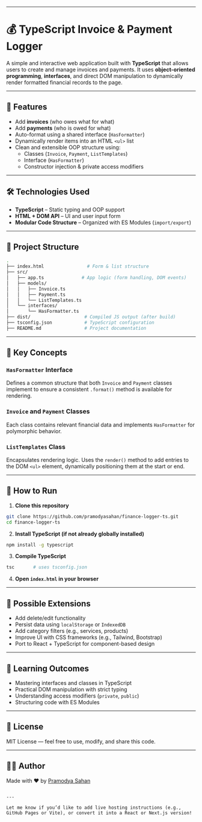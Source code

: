
---
# 💰 TypeScript Invoice & Payment Logger

A simple and interactive web application built with **TypeScript** that allows users to create and manage invoices and payments. It uses **object-oriented programming**, **interfaces**, and direct DOM manipulation to dynamically render formatted financial records to the page.

---

## 🎯 Features

- Add **invoices** (who owes what for what)
- Add **payments** (who is owed for what)
- Auto-format using a shared interface (`HasFormatter`)
- Dynamically render items into an HTML `<ul>` list
- Clean and extensible OOP structure using:
  - Classes (`Invoice`, `Payment`, `ListTemplates`)
  - Interface (`HasFormatter`)
  - Constructor injection & private access modifiers

---

## 🛠️ Technologies Used

- **TypeScript** – Static typing and OOP support
- **HTML + DOM API** – UI and user input form
- **Modular Code Structure** – Organized with ES Modules (`import/export`)

---

## 📂 Project Structure

```bash
.
├── index.html                # Form & list structure
├── src/
│   ├── app.ts              # App logic (form handling, DOM events)
│   ├── models/
│   │   ├── Invoice.ts
│   │   ├── Payment.ts
│   │   └── ListTemplates.ts
│   └── interfaces/
│       └── HasFormatter.ts
├── dist/                    # Compiled JS output (after build)
├── tsconfig.json            # TypeScript configuration
├── README.md                # Project documentation
```

---

## 🧩 Key Concepts

### `HasFormatter` Interface
Defines a common structure that both `Invoice` and `Payment` classes implement to ensure a consistent `.format()` method is available for rendering.

### `Invoice` and `Payment` Classes
Each class contains relevant financial data and implements `HasFormatter` for polymorphic behavior.

### `ListTemplates` Class
Encapsulates rendering logic. Uses the `render()` method to add entries to the DOM `<ul>` element, dynamically positioning them at the start or end.

---

## 🚀 How to Run

1. **Clone this repository**
```bash
git clone https://github.com/pramodyasahan/finance-logger-ts.git
cd finance-logger-ts
```

2. **Install TypeScript (if not already globally installed)**
```bash
npm install -g typescript
```

3. **Compile TypeScript**
```bash
tsc       # uses tsconfig.json
```

4. **Open `index.html` in your browser**

---

## 📌 Possible Extensions

- Add delete/edit functionality
- Persist data using `localStorage` or `IndexedDB`
- Add category filters (e.g., services, products)
- Improve UI with CSS frameworks (e.g., Tailwind, Bootstrap)
- Port to React + TypeScript for component-based design

---

## 🧠 Learning Outcomes

- Mastering interfaces and classes in TypeScript
- Practical DOM manipulation with strict typing
- Understanding access modifiers (`private`, `public`)
- Structuring code with ES Modules

---

## 📜 License

MIT License — feel free to use, modify, and share this code.

---

## 👨‍💻 Author

Made with ❤️ by [Pramodya Sahan](https://github.com/pramodyasahan)
```

---

Let me know if you’d like to add live hosting instructions (e.g., GitHub Pages or Vite), or convert it into a React or Next.js version!